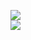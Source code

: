 [![](https://img.shields.io/badge/Made%20With-Github%20Spray-lightgrey.svg?style=for-the-badge&logo=github)](https://github.com/Annihil/github-spray#1754)  
[![](https://i.imgur.com/2DrTn0Z.gif)](https://github.com/Annihil/github-spray)